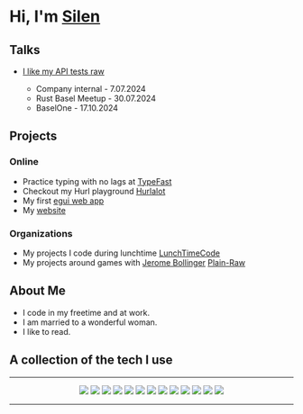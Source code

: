 <!-- markdownlint-disable MD033 -->

# Hi, I'm [Silen](https://me.silenlocatelli.ch/)

## Talks
- [I like my API tests raw](https://github.com/SilenLoc/baselOne2024)
    
    - Company internal - 7.07.2024
    - Rust Basel Meetup - 30.07.2024
    - BaselOne - 17.10.2024

## Projects

### Online
- Practice typing with no lags at [TypeFast](https://silenloc.github.io/TypeFast/)
- Checkout my Hurl playground [Hurlalot](https://lunchtimecode.github.io/hurlalot/)
- My first [egui web app](https://lunchtimecode.github.io/omnis-vanitas-web/)
- My [website](https://silenloc.github.io/home/)

### Organizations

- My projects I code during lunchtime [LunchTimeCode](https://github.com/LunchTimeCode)
- My projects around games with [Jerome Bollinger](https://github.com/JeromeBollinger) [Plain-Raw](https://github.com/Plain-Raw)

## About Me

- I code in my freetime and at work.
- I am married to a wonderful woman.
- I like to read.

## A collection of the tech I use
<hr>
<p align="center">
  <a href="#"><img src="http://img.shields.io/static/v1?label=%20&message=Rust&color=000000&style=for-the-badge&logo=rust"></a>
  <a href="#"><img src="http://img.shields.io/static/v1?label=%20&message=Kotlin&color=FFA500&style=for-the-badge&logo=kotlin"></a>
  <a href="#"><img src="http://img.shields.io/static/v1?label=%20&message=Java&color=FF0000&style=for-the-badge&logo=java"></a>
  <a href="#"><img src="http://img.shields.io/static/v1?label=%20&message=PHP&color=FFFFFF&style=for-the-badge&logo=php"></a>
  <a href="#"><img src="http://img.shields.io/static/v1?label=%20&message=TypeScript&color=007ACC&style=for-the-badge&logo=typescript"></a>
  <a href="#"><img src="http://img.shields.io/static/v1?label=%20&message=JavaScript&color=212121&style=for-the-badge&logo=javascript"></a>
  <a href="#"><img src="http://img.shields.io/static/v1?label=%20&message=HTML&color=212121&style=for-the-badge&logo=html5"></a>
  <a href="#"><img src="http://img.shields.io/static/v1?label=%20&message=Tailwind&color=FFFFFF&style=for-the-badge&logo=tailwind"></a>
  <a href="#"><img src="http://img.shields.io/static/v1?label=%20&message=Tauri&color=000000&style=for-the-badge&logo=tauri"></a>
  <a href="#"><img src="http://img.shields.io/static/v1?label=%20&message=React&color=DD0031&style=for-the-badge&logo=react"></a>
  <a href="#"><img src="http://img.shields.io/static/v1?label=%20&message=Material%20Design&color=whitesmoke&style=for-the-badge&logo=material-design"></a>
  <a href="#"><img src="http://img.shields.io/static/v1?label=%20&message=git&color=212121&style=for-the-badge&logo=git"></a>
  <a href="#"><img src="http://img.shields.io/static/v1?label=%20&message=kubernetes&color=212121&style=for-the-badge&logo=kubernetes"></a>
</p>
<hr>
